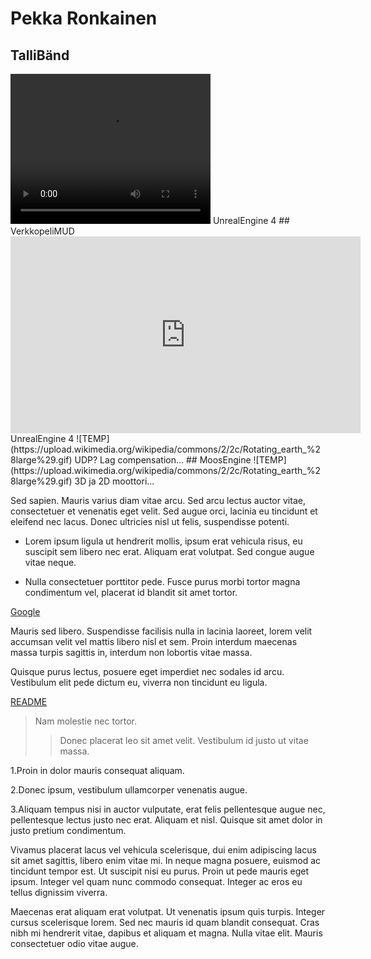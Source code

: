 # Pekka Ronkainen
## TalliBänd
<html>
  <body>
<video width="320" height="240" controls autoplay loop>
  <source src="https://www.youtube.com/embed/nUWSJ9b5IQo" type="video/ogg">
Your browser does not support the video tag.
</video>
UnrealEngine 4
  </body>
  </html>
## VerkkopeliMUD

<html>
  <body>
<iframe width="560" height="315" src="https://www.youtube.com/embed/uCGWIYSrQ-8" frameborder="0" allow="accelerometer; autoplay; encrypted-media; gyroscope; picture-in-picture" allowfullscreen></iframe>
UnrealEngine 4
  </body>
  </html>
![TEMP](https://upload.wikimedia.org/wikipedia/commons/2/2c/Rotating_earth_%28large%29.gif)
UDP? Lag compensation...
## MoosEngine
![TEMP](https://upload.wikimedia.org/wikipedia/commons/2/2c/Rotating_earth_%28large%29.gif)
3D ja 2D moottori...



Sed sapien. Mauris varius diam vitae arcu. Sed arcu lectus auctor vitae, consectetuer et venenatis eget velit. Sed augue orci, lacinia eu tincidunt et eleifend nec lacus. Donec ultricies nisl ut felis, suspendisse potenti. 

- Lorem ipsum ligula ut hendrerit mollis, ipsum erat vehicula risus, eu suscipit sem libero nec erat. Aliquam erat volutpat. Sed congue augue vitae neque. 

- Nulla consectetuer porttitor pede. Fusce purus morbi tortor magna condimentum vel, placerat id blandit sit amet tortor.

[Google](https://www.google.fi/)

Mauris sed libero. Suspendisse facilisis nulla in lacinia laoreet, lorem velit accumsan velit vel mattis libero nisl et sem. Proin interdum maecenas massa turpis sagittis in, interdum non lobortis vitae massa. 

Quisque purus lectus, posuere eget imperdiet nec sodales id arcu. Vestibulum elit pede dictum eu, viverra non tincidunt eu ligula.

[README](README.md)

>Nam molestie nec tortor. 
>>Donec placerat leo sit amet velit. 
>Vestibulum id justo ut vitae massa. 

1.Proin in dolor mauris consequat aliquam.

2.Donec ipsum, vestibulum ullamcorper venenatis augue.

3.Aliquam tempus nisi in auctor vulputate, erat felis pellentesque augue nec, pellentesque lectus justo nec erat. Aliquam et nisl. Quisque sit amet dolor in justo pretium condimentum.

Vivamus placerat lacus vel vehicula scelerisque, dui enim adipiscing lacus sit amet sagittis, libero enim vitae mi. In neque magna posuere, euismod ac tincidunt tempor est. Ut suscipit nisi eu purus. Proin ut pede mauris eget ipsum. Integer vel quam nunc commodo consequat. Integer ac eros eu tellus dignissim viverra.


Maecenas erat aliquam erat volutpat. Ut venenatis ipsum quis turpis. Integer cursus scelerisque lorem. Sed nec mauris id quam blandit consequat. Cras nibh mi hendrerit vitae, dapibus et aliquam et magna. Nulla vitae elit. Mauris consectetuer odio vitae augue.